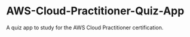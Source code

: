 # AWS-Cloud-Practitioner-Quiz-App
A quiz app to study for the AWS Cloud Practitioner certification.
